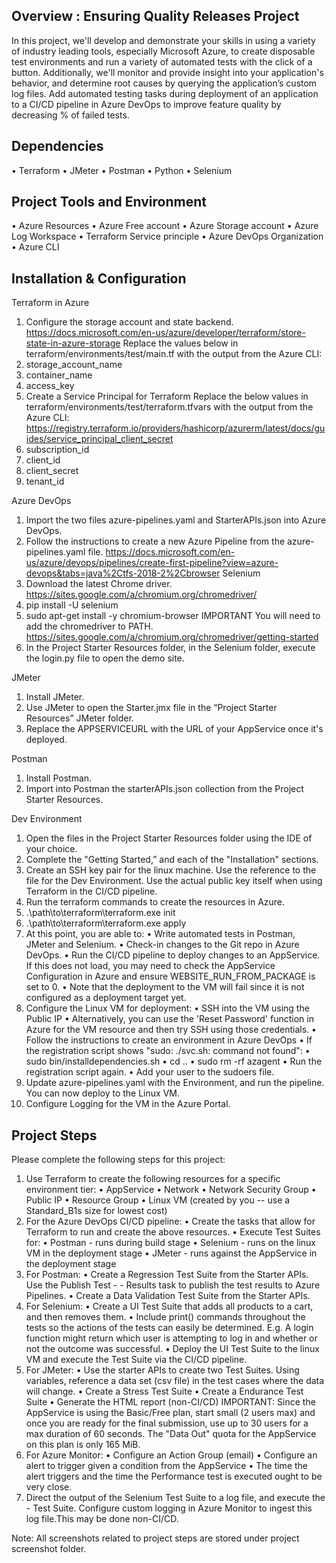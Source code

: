 Overview : Ensuring Quality Releases Project
--------------------------------------------------

In this project, we'll develop and demonstrate your skills in using a variety of industry leading tools, especially Microsoft Azure, to create disposable test environments and run a variety of automated tests with the click of a button. Additionally, we'll monitor and provide insight into your application's behavior, and determine root causes by querying the application’s custom log files. Add automated testing tasks during deployment of an application to a CI/CD pipeline in Azure DevOps to improve feature quality by decreasing % of failed tests.

Dependencies
--------------------

•	Terraform
•	JMeter
•	Postman
•	Python
•	Selenium

Project Tools and Environment
-----

•	Azure Resources
•	Azure Free account
•	Azure Storage account
•	Azure Log Workspace 
•	Terraform Service principle
•	Azure DevOps Organization
•	Azure CLI

Installation & Configuration
----------------------------------

Terraform in Azure

1.	Configure the storage account and state backend. https://docs.microsoft.com/en-us/azure/developer/terraform/store-state-in-azure-storage Replace the values below in terraform/environments/test/main.tf with the output from the Azure CLI:
2.	storage_account_name
3.	container_name
4.	access_key
5.	Create a Service Principal for Terraform Replace the below values in terraform/environments/test/terraform.tfvars with the output from the Azure CLI: https://registry.terraform.io/providers/hashicorp/azurerm/latest/docs/guides/service_principal_client_secret
6.	subscription_id
7.	client_id
8.	client_secret
9.	tenant_id

Azure DevOps

1.	Import the two files azure-pipelines.yaml and StarterAPIs.json into Azure DevOps.
2.	Follow the instructions to create a new Azure Pipeline from the azure-pipelines.yaml file. https://docs.microsoft.com/en-us/azure/devops/pipelines/create-first-pipeline?view=azure-devops&tabs=java%2Ctfs-2018-2%2Cbrowser
Selenium
1.	Download the latest Chrome driver. https://sites.google.com/a/chromium.org/chromedriver/
2.	pip install -U selenium
3.	sudo apt-get install -y chromium-browser
IMPORTANT You will need to add the chromedriver to PATH. https://sites.google.com/a/chromium.org/chromedriver/getting-started
4.	In the Project Starter Resources folder, in the Selenium folder, execute the login.py file to open the demo site.

JMeter

1.	Install JMeter.
2.	Use JMeter to open the Starter.jmx file in the “Project Starter Resources” JMeter folder.
3.	Replace the APPSERVICEURL with the URL of your AppService once it's deployed.

Postman

1.	Install Postman.
2.	Import into Postman the starterAPIs.json collection from the Project Starter Resources.

Dev Environment

1.	Open the files in the Project Starter Resources folder using the IDE of your choice.
2.	Complete the "Getting Started,” and each of the "Installation" sections.
3.	Create an SSH key pair for the linux machine. Use the reference to the file for the Dev Environment. Use the actual public key itself when using Terraform in the CI/CD pipeline.
4.	Run the terraform commands to create the resources in Azure.
5.	.\path\to\terraform\terraform.exe init
6.	.\path\to\terraform\terraform.exe apply
7.	At this point, you are able to:
•	Write automated tests in Postman, JMeter and Selenium.
•	Check-in changes to the Git repo in Azure DevOps.
•	Run the CI/CD pipeline to deploy changes to an AppService. If this does not load, you may need to check the AppService Configuration in Azure and ensure WEBSITE_RUN_FROM_PACKAGE is set to 0.
•	Note that the deployment to the VM will fail since it is not configured as a deployment target yet.
6.	Configure the Linux VM for deployment:
•	SSH into the VM using the Public IP
•	Alternatively, you can use the 'Reset Password' function in Azure for the VM resource and then try SSH using those credentials.
•	Follow the instructions to create an environment in Azure DevOps
•	If the registration script shows "sudo: ./svc.sh: command not found":
•	sudo bin/installdependencies.sh
•	cd ..
•	sudo rm -rf azagent
•	Run the registration script again.
•	Add your user to the sudoers file.
7.	Update azure-pipelines.yaml with the Environment, and run the pipeline. You can now deploy to the Linux VM.
8.	Configure Logging for the VM in the Azure Portal.

Project Steps
---------------
Please complete the following steps for this project:
1.	Use Terraform to create the following resources for a specific environment tier:
•	AppService
•	Network
•	Network Security Group
•	Public IP
•	Resource Group
•	Linux VM (created by you -- use a Standard_B1s size for lowest cost)
2.	For the Azure DevOps CI/CD pipeline:
•	Create the tasks that allow for Terraform to run and create the above resources.
•	Execute Test Suites for:
•	Postman - runs during build stage
•	Selenium - runs on the linux VM in the deployment stage
•	JMeter - runs against the AppService in the deployment stage
3.	For Postman:
•	Create a Regression Test Suite from the Starter APIs. Use the Publish Test - - Results task to publish the test results to Azure Pipelines.
•	Create a Data Validation Test Suite from the Starter APIs.
4.	For Selenium:
•	Create a UI Test Suite that adds all products to a cart, and then removes them.
•	Include print() commands throughout the tests so the actions of the tests can easily be determined. E.g. A login function might return which user is attempting to log in and whether or not the outcome was successful.
•	Deploy the UI Test Suite to the linux VM and execute the Test Suite via the CI/CD pipeline.
5.	For JMeter:
•	Use the starter APIs to create two Test Suites. Using variables, reference a data set (csv file) in the test cases where the data will change.
•	Create a Stress Test Suite
•	Create a Endurance Test Suite
•	Generate the HTML report (non-CI/CD) IMPORTANT: Since the AppService is using the Basic/Free plan, start small (2 users max) and once you are ready for the final submission, use up to 30 users for a max duration of 60 seconds. The "Data Out" quota for the AppService on this plan is only 165 MiB.
6.	For Azure Monitor:
•	Configure an Action Group (email)
•	Configure an alert to trigger given a condition from the AppService
•	The time the alert triggers and the time the Performance test is executed ought to be very close.
7.	Direct the output of the Selenium Test Suite to a log file, and execute the - Test Suite. Configure custom logging in Azure Monitor to ingest this log file.This may be done non-CI/CD.

Note: All screenshots related to project steps are stored under project screenshot folder.
